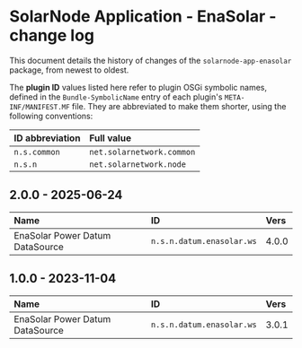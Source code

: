 # SolarNode Application - EnaSolar - change log

This document details the history of changes of the `solarnode-app-enasolar` package, from
newest to oldest.

The **plugin ID** values listed here refer to plugin OSGi symbolic names, defined in the
`Bundle-SymbolicName` entry of each plugin's `META-INF/MANIFEST.MF` file. They are abbreviated to
make them shorter, using the following conventions:

| ID abbreviation | Full value                |
|:----------------|:--------------------------|
| `n.s.common`    | `net.solarnetwork.common` |
| `n.s.n`         | `net.solarnetwork.node`   |

## 2.0.0 - 2025-06-24

| Name                            | ID                        | Vers  |
|:--------------------------------|:--------------------------|:------|
| EnaSolar Power Datum DataSource | `n.s.n.datum.enasolar.ws` | 4.0.0 |


## 1.0.0 - 2023-11-04

| Name                            | ID                        | Vers  |
|:--------------------------------|:--------------------------|:------|
| EnaSolar Power Datum DataSource | `n.s.n.datum.enasolar.ws` | 3.0.1 |
